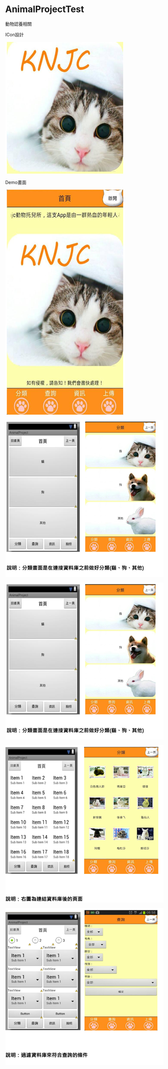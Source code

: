 # AnimalProjectTest
動物認養相關



ICon設計


![image](https://github.com/Jack821105/AnimalProjectTest/blob/master/%E6%88%AA%E5%9C%96%202020-08-29%2022.22.48.png)


Demo畫面


![image](https://github.com/Jack821105/AnimalProjectTest/blob/master/%E6%88%AA%E5%9C%96%202020-08-29%2022.23.31.png)

![image](https://github.com/Jack821105/AnimalProjectTest/blob/master/%E6%88%AA%E5%9C%96%202020-09-04%2010.19.10.png)

![image](https://github.com/Jack821105/AnimalProjectTest/blob/master/%E6%88%AA%E5%9C%96%202020-09-04%2010.19.10.png)

![image](https://github.com/Jack821105/AnimalProjectTest/blob/master/%E6%88%AA%E5%9C%96%202020-09-04%2010.19.43.png)

![image](https://github.com/Jack821105/AnimalProjectTest/blob/master/%E6%88%AA%E5%9C%96%202020-09-04%2010.20.08.png)




